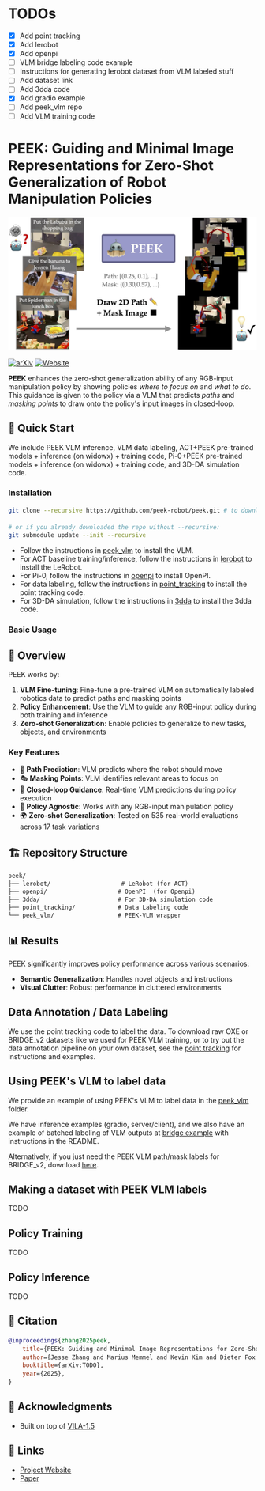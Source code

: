# TODOs

- [x] Add point tracking 
- [x] Add lerobot
- [x] Add openpi
- [ ] VLM bridge labeling code example
- [ ] Instructions for generating lerobot dataset from VLM labeled stuff
- [ ] Add dataset link
- [ ] Add 3dda code 
- [x] Add gradio example
- [ ] Add peek_vlm repo
- [ ] Add VLM training code

# PEEK: Guiding and Minimal Image Representations for Zero-Shot Generalization of Robot Manipulation Policies

![PEEK Teaser](peek_teaser.jpg)


[![arXiv](https://img.shields.io/badge/arXiv-2025.XXXXX-b31b1b.svg)](https://arxiv.org/abs/TODO)
[![Website](https://img.shields.io/badge/Website-peek--robot.github.io-blue)](https://peek-robot.github.io/)

**PEEK** enhances the zero-shot generalization ability of any RGB-input manipulation policy by showing policies *where to focus on* and *what to do*. This guidance is given to the policy via a VLM that predicts *paths* and *masking points* to draw onto the policy's input images in closed-loop.

## 🚀 Quick Start

We include PEEK VLM inference, VLM data labeling, ACT+PEEK pre-trained models + inference (on widowx) + training code, Pi-0+PEEK pre-trained models + inference (on widowx) + training code, and 3D-DA simulation code.

### Installation 
```bash
git clone --recursive https://github.com/peek-robot/peek.git # to download all submodules

# or if you already downloaded the repo without --recursive:
git submodule update --init --recursive
```
- Follow the instructions in [peek_vlm](peek_vlm/README.md) to install the VLM.
- For ACT baseline training/inference, follow the instructions in [lerobot](lerobot/README.md) to install the LeRobot.
- For Pi-0, follow the instructions in [openpi](openpi/README.md) to install OpenPI.
- For data labeling, follow the instructions in [point_tracking](point_tracking/README.md) to install the point tracking code.
- For 3D-DA simulation, follow the instructions in [3dda](3dda/README.md) to install the 3dda code.




### Basic Usage

## 📖 Overview

PEEK works by:

1. **VLM Fine-tuning**: Fine-tune a pre-trained VLM on automatically labeled robotics data to predict paths and masking points
2. **Policy Enhancement**: Use the VLM to guide any RGB-input policy during both training and inference
3. **Zero-shot Generalization**: Enable policies to generalize to new tasks, objects, and environments

### Key Features

- 🎯 **Path Prediction**: VLM predicts where the robot should move
- 🎭 **Masking Points**: VLM identifies relevant areas to focus on
- 🔄 **Closed-loop Guidance**: Real-time VLM predictions during policy execution
- 🧩 **Policy Agnostic**: Works with any RGB-input manipulation policy
- 🌍 **Zero-shot Generalization**: Tested on 535 real-world evaluations across 17 task variations

## 🏗️ Repository Structure

```
peek/
├── lerobot/                    # LeRobot (for ACT)
├── openpi/                    # OpenPI  (for Openpi)
├── 3dda/                      # For 3D-DA simulation code
├── point_tracking/            # Data Labeling code
└── peek_vlm/                  # PEEK-VLM wrapper
```

## 📊 Results

PEEK significantly improves policy performance across various scenarios:

- **Semantic Generalization**: Handles novel objects and instructions
- **Visual Clutter**: Robust performance in cluttered environments

## Data Annotation / Data Labeling

We use the point tracking code to label the data. 
To download raw OXE or BRIDGE_v2 datasets like we used for PEEK VLM training, or to try out the data annotation pipeline on your own dataset,
see the [point tracking](point_tracking/README.md) for instructions and examples.

## Using PEEK's VLM to label data

We provide an example of using PEEK's VLM to label data in the [peek_vlm](peek_vlm/README.md) folder.

We have inference examples (gradio, server/client), and we also have an example of batched labeling of VLM outputs at [bridge example](peek_vlm/scripts/label_bridge_data.py) with instructions in the README.

Alternatively, if you just need the PEEK VLM path/mask labels for BRIDGE_v2, download [here](https://huggingface.co/datasets/jesbu1/peek_bridge_labels).

## Making a dataset with PEEK VLM labels

TODO

## Policy Training 

TODO

## Policy Inference

TODO

## 📄 Citation

```bibtex
@inproceedings{zhang2025peek,
    title={PEEK: Guiding and Minimal Image Representations for Zero-Shot Generalization of Robot Manipulation Policies}, 
    author={Jesse Zhang and Marius Memmel and Kevin Kim and Dieter Fox and Jesse Thomason and Fabio Ramos and Erdem Bıyık and Abhishek Gupta and Anqi Li},
    booktitle={arXiv:TODO},
    year={2025},
}
```


## 🙏 Acknowledgments

- Built on top of [VILA-1.5](https://github.com/Efficient-Large-Model/VILA)

## 🔗 Links

- [Project Website](https://peek-robot.github.io/)
- [Paper](https://arxiv.org/abs/TODO)
